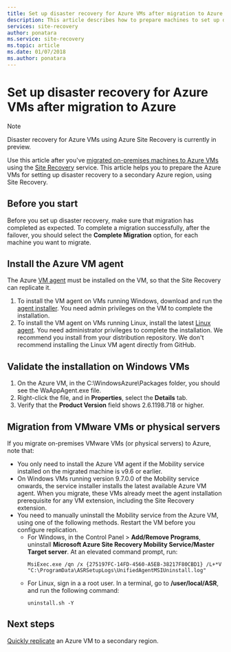 ```yaml
---
title: Set up disaster recovery for Azure VMs after migration to Azure with Azure Site Recovery | Microsoft Docs
description: This article describes how to prepare machines to set up disaster recovery between Azure regions after migration to Azure using Azure Site Recovery.
services: site-recovery
author: ponatara
ms.service: site-recovery
ms.topic: article
ms.date: 01/07/2018
ms.author: ponatara
---
```


# Set up disaster recovery for Azure VMs after migration to Azure 

>[!NOTE]
> Disaster recovery for Azure VMs using Azure Site Recovery is currently in preview.

Use this article after you've [migrated on-premises machines to Azure VMs](tutorial-migrate-on-premises-to-azure.md) using the [Site Recovery](site-recovery-overview.md) service. This article helps you to prepare the Azure VMs for setting up disaster recovery to a secondary Azure region, using Site Recovery.



## Before you start

Before you set up disaster recovery, make sure that migration has completed as expected. To complete a migration successfully, after the failover, you should select the **Complete Migration** option, for each machine you want to migrate. 



## Install the Azure VM agent

The Azure [VM agent](../virtual-machines/extensions/agent-windows.md) must be installed on the VM, so that the Site Recovery can replicate it.


1. To install the VM agent on VMs running Windows, download and run the [agent installer](http://go.microsoft.com/fwlink/?LinkID=394789&clcid=0x409). You need admin privileges on the VM to complete the installation.
2. To install the VM agent on VMs running Linux, install the latest [Linux agent](../virtual-machines/extensions/agent-linux.md). You need administrator privileges to complete the installation. We recommend you install from your distribution repository. We don't recommend installing the Linux VM agent directly from GitHub. 


## Validate the installation on Windows VMs

1. On the Azure VM, in the C:\WindowsAzure\Packages folder, you should see the WaAppAgent.exe file.
2. Right-click the file, and in **Properties**, select the **Details** tab.
3. Verify that the **Product Version** field shows 2.6.1198.718 or higher.



## Migration from VMware VMs or physical servers

If you migrate on-premises VMware VMs (or physical servers) to Azure, note that:

- You only need to install the Azure VM agent if the Mobility service installed on the migrated machine is v9.6 or earlier.
- On Windows VMs running version 9.7.0.0 of the Mobility service onwards, the service installer installs the latest available Azure VM agent. When you migrate, these VMs already meet the agent installation prerequisite for any VM extension, including the Site Recovery extension.
- You need to manually uninstall the Mobility service from the Azure VM, using one of the following methods. Restart the VM before you configure replication.
    - For Windows, in the Control Panel > **Add/Remove Programs**, uninstall **Microsoft Azure Site Recovery Mobility Service/Master Target server**. At an elevated command prompt, run:
        ```
        MsiExec.exe /qn /x {275197FC-14FD-4560-A5EB-38217F80CBD1} /L+*V "C:\ProgramData\ASRSetupLogs\UnifiedAgentMSIUninstall.log"
        ```
    - For Linux, sign in a a root user. In a terminal, go to **/user/local/ASR**, and run the following command:
        ```
        uninstall.sh -Y
        ```


## Next steps

[Quickly replicate](azure-to-azure-quickstart.md) an Azure VM to a secondary region.
